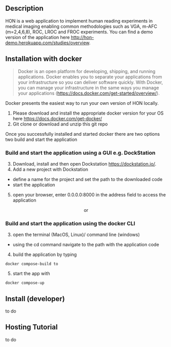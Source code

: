 ## Description
HON is a web application to implement human reading experiments in medical imaging enabling common methodologies such as VGA, m-AFC (m=2,4,6,8), ROC, LROC and FROC experiments. You can find a demo version of the application here http://hon-demo.herokuapp.com/studies/overview.
## Installation with docker
> Docker is an open platform for developing, shipping, and running applications. Docker enables you to separate your applications from your infrastructure so you can deliver software quickly. With Docker, you can manage your infrastructure in the same ways you manage your applications (https://docs.docker.com/get-started/overview/).

Docker presents the easiest way to run your own version of HON locally. 
1. Please download and install the appropriate docker version for your OS here https://docs.docker.com/get-docker/
2. Git clone or download and unzip this git repo

Once you successfully installed and started docker there are two options two build and start the application
### Build and start the application using a GUI e.g. DockStation
3. Download, install and then open Dockstation https://dockstation.io/.
4. Add a new project with Dockstation
- define a name for the project and set the path to the downloaded code
- start the application 
5. open your browser, enter 0.0.0.0:8000 in the address field to access the application

<p align="center">
or
</p>

### Build and start the application using the docker CLI  
3. open the terminal (MacOS, Linux)/ command line (windows)
- using the cd command navigate to the path with the application code 
4. build the application by typing 
```
docker compose-build to 
```
5. start the app with 
```
docker compose-up
```

## Install (developer)
to do

## Hosting Tutorial
to do

